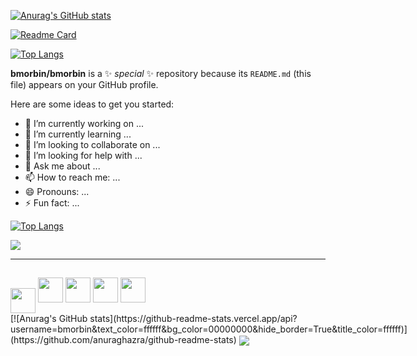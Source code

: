 
[![Anurag's GitHub stats](https://github-readme-stats.vercel.app/api?username=bmorbin)](https://github.com/anuraghazra/github-readme-stats)

[![Readme Card](https://github-readme-stats.vercel.app/api/pin/?username=bmorbin&repo=mycodes)](https://github.com/anuraghazra/github-readme-stats)

[![Top Langs](https://github-readme-stats.vercel.app/api/top-langs/?username=bmorbin)](https://github.com/anuraghazra/github-readme-stats)


**bmorbin/bmorbin** is a ✨ _special_ ✨ repository because its `README.md` (this file) appears on your GitHub profile.

Here are some ideas to get you started:

- 🔭 I’m currently working on ...
- 🌱 I’m currently learning ...
- 👯 I’m looking to collaborate on ...
- 🤔 I’m looking for help with ...
- 💬 Ask me about ...
- 📫 How to reach me: ...
- 😄 Pronouns: ...
- ⚡ Fun fact: ...




[![Top Langs](https://github-readme-stats.vercel.app/api/top-langs/?username=bmorbin&exclude_repo=bmorbin.github.io&langs_count=10&layout=compact)](https://github.com/anuraghazra/github-readme-stats)

<div align="left">
  <a href="https://github.com/bmorbin">
    <img align="center" src="https://github-readme-stats.vercel.app/api/top-langs/?username=bmorbin&exclude_repo=bmorbin.github.io&langs_count=10&layout=compact&text_color=ffffff&bg_color=00000000&hide_border=True&title_color=ffffff" />
  </a>
</div>

<hr>

  ##

<img align="center" height="40" src="https://img.freepik.com/free-icon/python-language_318-1898.jpg?size=338&ext=jpg">

<div style="display:inline-block">
  <img height="40" src="https://cdn.jsdelivr.net/gh/devicons/devicon/icons/postgresql/postgresql-original.svg" />
  <img height="40" src="https://cdn.jsdelivr.net/gh/devicons/devicon/icons/mysql/mysql-original.svg" />
  <img height="40" src="https://cdn.jsdelivr.net/gh/devicons/devicon/icons/python/python-original.svg" />
  <img height="40" src="https://cdn.jsdelivr.net/gh/devicons/devicon/icons/rstudio/rstudio-original.svg" />
  
</div>

<div style="display:inline-block">
  [![Anurag's GitHub stats](https://github-readme-stats.vercel.app/api?username=bmorbin&text_color=ffffff&bg_color=00000000&hide_border=True&title_color=ffffff)](https://github.com/anuraghazra/github-readme-stats)
  <a href="https://github.com/bmorbin">
    <img align="center" src="https://github-readme-stats.vercel.app/api/top-langs/?username=bmorbin&exclude_repo=bmorbin.github.io&langs_count=10&layout=compact&text_color=ffffff&bg_color=00000000&hide_border=True&title_color=ffffff" />
  </a>
</div>

